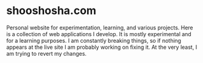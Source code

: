 # shooshosha.com
Personal website for experimentation, learning, and various projects.
Here is a collection of web applications I develop. It is mostly experimental and for a learning purposes. I am constantly breaking things, so if nothing appears at the live site I am probably working on fixing it. At the very least, I am trying to revert my changes.
